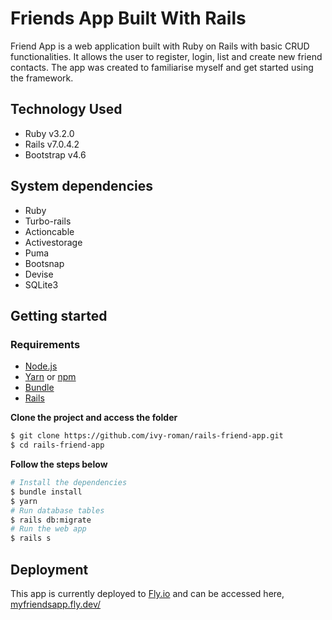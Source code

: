 # Friends App Built With Rails

Friend App is a web application built with Ruby on Rails with basic CRUD functionalities. It allows the user to register, login, list and create new friend contacts. The app was created to familiarise myself and get started using the framework.

## Technology Used
- Ruby v3.2.0
- Rails v7.0.4.2
- Bootstrap v4.6

## System dependencies
- Ruby
- Turbo-rails
- Actioncable
- Activestorage
- Puma
- Bootsnap
- Devise
- SQLite3

## Getting started

### Requirements

- [Node.js](https://nodejs.org/en/)
- [Yarn](https://classic.yarnpkg.com/) or [npm](https://www.npmjs.com/)
- [Bundle](https://bundler.io)
- [Rails](https://guides.rubyonrails.org/v5.0/getting_started.html)

**Clone the project and access the folder**

```bash
$ git clone https://github.com/ivy-roman/rails-friend-app.git
$ cd rails-friend-app
```

**Follow the steps below**

```bash
# Install the dependencies
$ bundle install
$ yarn
# Run database tables
$ rails db:migrate
# Run the web app
$ rails s
```

## Deployment
This app is currently deployed to [Fly.io](https://fly.io/) and can be accessed here, [myfriendsapp.fly.dev/](https://myfriendsapp.fly.dev/)
